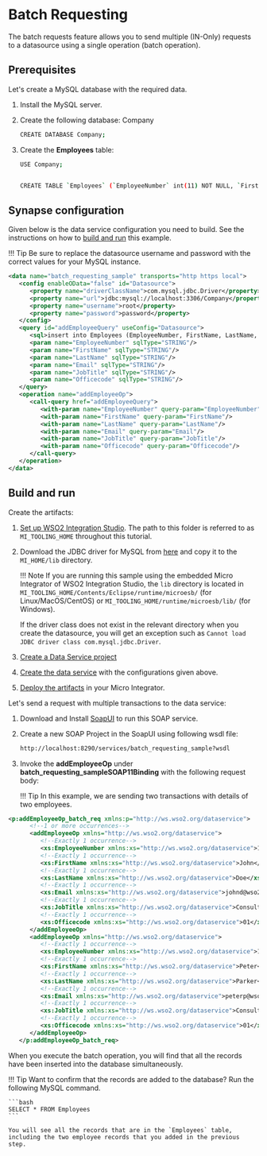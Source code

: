 # Batch Requesting

The batch requests feature allows you to send multiple (IN-Only)
requests to a datasource using a single operation (batch operation).

## Prerequisites

Let's create a MySQL database with the required data.

1.  Install the MySQL server.
2.  Create the following database: Company

    ```bash
    CREATE DATABASE Company;
    ```

3.  Create the **Employees** table:

    ```bash
    USE Company;


    CREATE TABLE `Employees` (`EmployeeNumber` int(11) NOT NULL, `FirstName` varchar(255) NOT NULL, `LastName` varchar(255) DEFAULT NULL, `Email` varchar(255) DEFAULT NULL, `JobTitle` varchar(255) DEFAULT NULL, `OfficeCode` int(11) NOT NULL, PRIMARY KEY (`EmployeeNumber`,`OfficeCode`));
    ```

## Synapse configuration

Given below is the data service configuration you need to build. See the instructions on how to [build and run](#build-and-run) this example.

!!! Tip
    Be sure to replace the datasource username and password with the correct values for your MySQL instance.

```xml
<data name="batch_requesting_sample" transports="http https local">
   <config enableOData="false" id="Datasource">
      <property name="driverClassName">com.mysql.jdbc.Driver</property>
      <property name="url">jdbc:mysql://localhost:3306/Company</property>
      <property name="username">root</property>
      <property name="password">password</property>
   </config>
   <query id="addEmployeeQuery" useConfig="Datasource">
      <sql>insert into Employees (EmployeeNumber, FirstName, LastName, Email, JobTitle, OfficeCode) values(:EmployeeNumber,:FirstName,:LastName,:Email,:JobTitle,:Officecode)</sql>
      <param name="EmployeeNumber" sqlType="STRING"/>
      <param name="FirstName" sqlType="STRING"/>
      <param name="LastName" sqlType="STRING"/>
      <param name="Email" sqlType="STRING"/>
      <param name="JobTitle" sqlType="STRING"/>
      <param name="Officecode" sqlType="STRING"/>
   </query>
   <operation name="addEmployeeOp">
      <call-query href="addEmployeeQuery">
         <with-param name="EmployeeNumber" query-param="EmployeeNumber"/>
         <with-param name="FirstName" query-param="FirstName"/>
         <with-param name="LastName" query-param="LastName"/>
         <with-param name="Email" query-param="Email"/>
         <with-param name="JobTitle" query-param="JobTitle"/>
         <with-param name="Officecode" query-param="Officecode"/>
      </call-query>
   </operation>
</data>
```

## Build and run

Create the artifacts:

1. [Set up WSO2 Integration Studio](../../../../develop/installing-WSO2-Integration-Studio). The path to this folder is referred to as `MI_TOOLING_HOME` throughout this tutorial.
2. Download the JDBC driver for MySQL from [here](http://dev.mysql.com/downloads/connector/j/) and copy it to the `MI_HOME/lib` directory.
    
    !!! Note
        If you are running this sample using the embedded Micro Integrator of WSO2 Integration Studio, the `lib` directory is located in `MI_TOOLING_HOME/Contents/Eclipse/runtime/microesb/` (for Linux/MacOS/CentOS) or `MI_TOOLING_HOME/runtime/microesb/lib/` (for Windows). 

    If the driver class does not exist in the relevant directory when you create the datasource, you will get an exception such as `Cannot load JDBC driver class com.mysql.jdbc.Driver`.
        
3. [Create a Data Service project](../../../../develop/creating-projects/#data-services-project)
4. [Create the data service](../../../../develop/creating-artifacts/data-services/creating-data-services) with the configurations given above.
5. [Deploy the artifacts](../../../../develop/deploy-and-run) in your Micro Integrator. 

Let's send a request with multiple transactions to the data service:

1. Download and Install [SoapUI](https://www.soapui.org/downloads/soapui.html) to run this SOAP service.
2. Create a new SOAP Project in the SoapUI using following wsdl file:
   ```bash
   http://localhost:8290/services/batch_requesting_sample?wsdl
   ```

3. Invoke the **addEmployeeOp** under **batch_requesting_sampleSOAP11Binding** with the following request body:

   !!! Tip
       In this example, we are sending two transactions with details of two employees.

```xml
<p:addEmployeeOp_batch_req xmlns:p="http://ws.wso2.org/dataservice">
      <!--1 or more occurrences-->
      <addEmployeeOp xmlns="http://ws.wso2.org/dataservice">
         <!--Exactly 1 occurrence-->
         <xs:EmployeeNumber xmlns:xs="http://ws.wso2.org/dataservice">1002</xs:EmployeeNumber>
         <!--Exactly 1 occurrence-->
         <xs:FirstName xmlns:xs="http://ws.wso2.org/dataservice">John</xs:FirstName>
         <!--Exactly 1 occurrence-->
         <xs:LastName xmlns:xs="http://ws.wso2.org/dataservice">Doe</xs:LastName>
         <!--Exactly 1 occurrence-->
         <xs:Email xmlns:xs="http://ws.wso2.org/dataservice">johnd@wso2.com</xs:Email>
         <!--Exactly 1 occurrence-->
         <xs:JobTitle xmlns:xs="http://ws.wso2.org/dataservice">Consultant</xs:JobTitle>
         <!--Exactly 1 occurrence-->
         <xs:Officecode xmlns:xs="http://ws.wso2.org/dataservice">01</xs:Officecode>
      </addEmployeeOp>
      <addEmployeeOp xmlns="http://ws.wso2.org/dataservice">
         <!--Exactly 1 occurrence-->
         <xs:EmployeeNumber xmlns:xs="http://ws.wso2.org/dataservice">1004</xs:EmployeeNumber>
         <!--Exactly 1 occurrence-->
         <xs:FirstName xmlns:xs="http://ws.wso2.org/dataservice">Peter</xs:FirstName>
         <!--Exactly 1 occurrence-->
         <xs:LastName xmlns:xs="http://ws.wso2.org/dataservice">Parker</xs:LastName>
         <!--Exactly 1 occurrence-->
         <xs:Email xmlns:xs="http://ws.wso2.org/dataservice">peterp@wso2.com</xs:Email>
         <!--Exactly 1 occurrence-->
         <xs:JobTitle xmlns:xs="http://ws.wso2.org/dataservice">Consultant</xs:JobTitle>
         <!--Exactly 1 occurrence-->
         <xs:Officecode xmlns:xs="http://ws.wso2.org/dataservice">01</xs:Officecode>
      </addEmployeeOp>
   </p:addEmployeeOp_batch_req>
```

When you execute the batch operation, you will find that all the records have been inserted into the database simultaneously.

!!! Tip
    Want to confirm that the records are added to the database? Run the following MySQL command.
    
    ```bash
    SELECT * FROM Employees
    ```
        
    You will see all the records that are in the `Employees` table, including the two employee records that you added in the previous step.  
